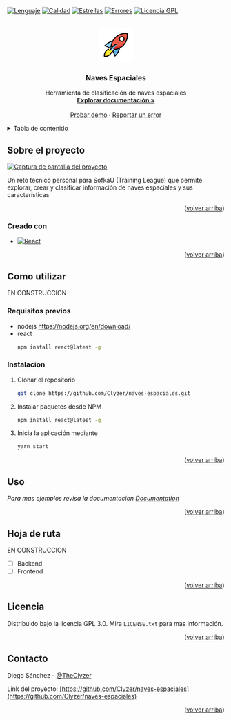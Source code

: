 <a name="inicio"></a>

[![Lenguaje][language-shield]][language-url]
[![Calidad][codequality-shield]][codequality-url]
[![Estrellas][stars-shield]][stars-url]
[![Errores][issues-shield]][issues-url]
[![Licencia GPL][license-shield]][license-url]

<!-- LOGO DEL PROYECTO -->
<br />
<div align="center">
  <a href="https://github.com/Clyzer/naves-espaciales">
    <img src="images/logo.png" alt="Logo" width="80" height="80"> <!-- El logo fue obtenido en openmoji.org bajo una licencia CC BY-SA 4.0 -->
  </a>

<h3 align="center">Naves Espaciales</h3>

  <p align="center">
    Herramienta de clasificación de naves espaciales
    <br />
    <a href="https://github.com/Clyzer/naves-espaciales/wiki"><strong>Explorar documentación »</strong></a>
    <br />
    <br />
    <a href="https://github.com/Clyzer/naves-espaciales">Probar demo</a>
    ·
    <a href="https://github.com/Clyzer/naves-espaciales/issues">Reportar un error</a>
  </p>
</div>



<!-- TABLA DE CONTENIDO-->
<details>
  <summary>Tabla de contenido</summary>
  <ol>
    <li>
      <a href="#sobre-el-proyecto">Sobre el proyecto</a>
      <ul>
        <li><a href="#creado-con">Creado con</a></li>
      </ul>
    </li>
    <li>
      <a href="#como-utilizar">Como utilizar</a>
      <ul>
        <li><a href="#requisitos-previos">Requisitos previos</a></li>
        <li><a href="#instalacion">Instalación</a></li>
      </ul>
    </li>
    <li><a href="#uso">Uso</a></li>
    <li><a href="#hoja-de-ruta">Hoja de ruta</a></li>
    <li><a href="#licencia">Licencia</a></li>
    <li><a href="#contacto">Contacto</a></li>
  </ol>
</details>



<!-- Sobre el proyecto -->
## Sobre el proyecto

[![Captura de pantalla del proyecto][product-screenshot]](https://github.com/Clyzer/naves-espaciales)

Un reto técnico personal para SofkaU (Training League) que permite explorar, crear y clasificar información de naves espaciales y sus características

<p align="right">(<a href="#inicio">volver arriba</a>)</p>



### Creado con

* [![React][React.js]][React-url]

<p align="right">(<a href="#inicio">volver arriba</a>)</p>



<!-- Como utilizar -->
## Como utilizar

EN CONSTRUCCION

### Requisitos previos

* nodejs
  https://nodejs.org/en/download/
* react
  ```sh
  npm install react@latest -g
  ```

### Instalacion

1. Clonar el repositorio
   ```sh
   git clone https://github.com/Clyzer/naves-espaciales.git
   ```
2. Instalar paquetes desde NPM
   ```sh
   npm install react@latest -g
   ```
3. Inicia la aplicación mediante
   ```sh
   yarn start
   ```

<p align="right">(<a href="#inicio">volver arriba</a>)</p>



<!-- Ejemplos de uso -->
## Uso

_Para mas ejemplos revisa la documentacion [Documentation](https://example.com)_

<p align="right">(<a href="#inicio">volver arriba</a>)</p>



<!-- Hoja de ruta -->
## Hoja de ruta

EN CONSTRUCCION

- [ ] Backend
- [ ] Frontend

<p align="right">(<a href="#inicio">volver arriba</a>)</p>



<!-- Licencia -->
## Licencia

Distribuido bajo la licencia GPL 3.0. Mira `LICENSE.txt` para mas información.

<p align="right">(<a href="#inicio">volver arriba</a>)</p>



<!-- Contacto -->
## Contacto

Diego Sánchez - [@TheClyzer](https://twitter.com/TheClyzer)

Link del proyecto: [https://github.com/Clyzer/naves-espaciales](https://github.com/Clyzer/naves-espaciales)

<p align="right">(<a href="#inicio">volver arriba</a>)</p>



<!-- MARKDOWN -->
[language-shield]: https://img.shields.io/github/languages/top/clyzer/naves-espaciales?style=for-the-badge&label=Lenguaje
[language-url]: https://github.com/Clyzer/naves-espaciales/
[codequality-shield]: https://img.shields.io/codefactor/grade/github/Clyzer/naves-espaciales?style=for-the-badge&label=calidad
[codequality-url]: https://www.codefactor.io/repository/github/clyzer/naves-espaciales
[stars-shield]: https://img.shields.io/github/stars/Clyzer/naves-espaciales.svg?style=for-the-badge&label=Estrellas
[stars-url]: https://github.com/Clyzer/naves-espaciales/stargazers
[issues-shield]: https://img.shields.io/github/issues/Clyzer/naves-espaciales.svg?style=for-the-badge&label=Errores
[issues-url]: https://github.com/Clyzer/naves-espaciales/issues
[license-shield]: https://img.shields.io/github/license/Clyzer/naves-espaciales.svg?style=for-the-badge&label=Licencia
[license-url]: https://github.com/Clyzer/naves-espaciales/blob/master/LICENSE.txt
[product-screenshot]: images/captura.png
[React.js]: https://img.shields.io/badge/React-20232A?style=for-the-badge&logo=react&logoColor=61DAFB
[React-url]: https://reactjs.org/